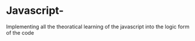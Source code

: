 # Javascript-
Implementing all the theoratical learning of the javascript into the logic form of the code
